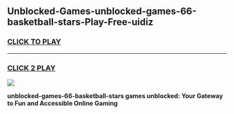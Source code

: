 
## Unblocked-Games-unblocked-games-66-basketball-stars-Play-Free-uidiz
<h3>
<a href="https://premium76.site?title=unblocked-games-66-basketball-stars&ref=23A">CLICK TO PLAY</a></h3>
<hr>

<h3>
<a href="https://premium76.site?title=unblocked-games-66-basketball-stars&ref=23A">CLICK 2 PLAY</a>
  
</h3>

<a href="https://premium76.site?title=unblocked-games-66-basketball-stars&ref=23A"><img src="https://clearcache.store/games.png"></a>


**unblocked-games-66-basketball-stars games unblocked: Your Gateway to Fun and Accessible Online Gaming**
